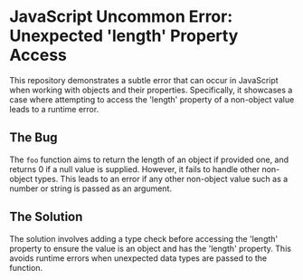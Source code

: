 # JavaScript Uncommon Error: Unexpected 'length' Property Access

This repository demonstrates a subtle error that can occur in JavaScript when working with objects and their properties. Specifically, it showcases a case where attempting to access the 'length' property of a non-object value leads to a runtime error.

## The Bug
The `foo` function aims to return the length of an object if provided one, and returns 0 if a null value is supplied.  However, it fails to handle other non-object types. This leads to an error if any other non-object value such as a number or string is passed as an argument.

## The Solution
The solution involves adding a type check before accessing the 'length' property to ensure the value is an object and has the 'length' property.  This avoids runtime errors when unexpected data types are passed to the function.